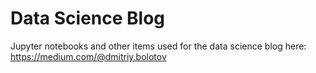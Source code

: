 # Data Science Blog

Jupyter notebooks and other items used for the data science blog here: https://medium.com/@dmitriy.bolotov